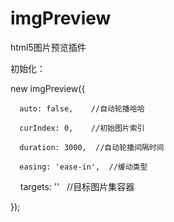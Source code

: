 # imgPreview
html5图片预览插件

初始化：

  new imgPreview({

      auto: false,    //自动轮播哈哈

      curIndex: 0,    //初始图片索引

      duration: 3000,  //自动轮播间隔时间

      easing: 'ease-in',  //缓动类型

      targets: ''   //目标图片集容器

  });
